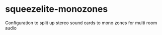 # squeezelite-monozones
Configuration to split up stereo sound cards to mono zones for multi room audio
